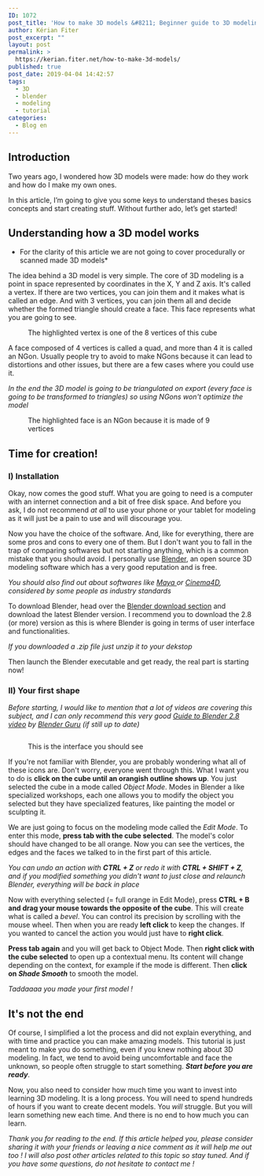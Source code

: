 ```yaml
---
ID: 1072
post_title: 'How to make 3D models &#8211; Beginner guide to 3D modeling'
author: Kérian Fiter
post_excerpt: ""
layout: post
permalink: >
  https://kerian.fiter.net/how-to-make-3d-models/
published: true
post_date: 2019-04-04 14:42:57
tags:
  - 3D
  - blender
  - modeling
  - tutorial
categories:
  - Blog en
---
```

<!-- wp:heading -->

## Introduction

<!-- /wp:heading -->

<!-- wp:paragraph -->

Two years ago, I wondered how 3D models were made: how do they work and how do I make my own ones.

<!-- /wp:paragraph -->

<!-- wp:paragraph -->

In this article, I’m going to give you some keys to understand theses basics concepts and start creating stuff. Without further ado, let’s get started!

<!-- /wp:paragraph -->

<!-- wp:heading -->

## Understanding how a 3D model works

<!-- /wp:heading -->

<!-- wp:paragraph -->

* For the clarity of this article we are not going to cover procedurally or scanned made 3D models*

<!-- /wp:paragraph -->

<!-- wp:paragraph -->

The idea behind a 3D model is very simple. The core of 3D modeling is a point in space represented by coordinates in the X, Y and Z axis. It's called a vertex. If there are two vertices, you can join them and it makes what is called an edge. And with 3 vertices, you can join them all and decide whether the formed triangle should create a face. This face represents what you are going to see.

<!-- /wp:paragraph -->

<!-- wp:image {"align":"center","id":1082} -->

<div class="wp-block-image">
  <figure class="aligncenter"><img src="https://kerian.fiter.net/wp-content/uploads/2019/04/cube-vertex.png" alt="" class="wp-image-1082" /><figcaption>The highlighted vertex is one of the 8 vertices of this cube</figcaption></figure>
</div>

<!-- /wp:image -->

<!-- wp:paragraph -->

A face composed of 4 vertices is called a quad, and more than 4 it is called an NGon. Usually people try to avoid to make NGons because it can lead to distortions and other issues, but there are a few cases where you could use it.

<!-- /wp:paragraph -->

<!-- wp:paragraph -->

*In the end the 3D model is going to be triangulated on export (every face is going to be transformed to triangles) so using NGons won't optimize the model*

<!-- /wp:paragraph -->

<!-- wp:image {"align":"center","id":1088} -->

<div class="wp-block-image">
  <figure class="aligncenter"><img src="https://kerian.fiter.net/wp-content/uploads/2019/04/cube-ngon.png" alt="" class="wp-image-1088" /><figcaption>The highlighted face is an NGon because it is made of 9 vertices</figcaption></figure>
</div>

<!-- /wp:image -->

<!-- wp:heading -->

## Time for creation!

<!-- /wp:heading -->

<!-- wp:heading {"level":3} -->

### I) Installation

<!-- /wp:heading -->

<!-- wp:paragraph -->

Okay, now comes the good stuff. What you are going to need is a computer with an internet connection and a bit of free disk space. And before you ask, I do not recommend *at all* to use your phone or your tablet for modeling as it will just be a pain to use and will discourage you.

<!-- /wp:paragraph -->

<!-- wp:paragraph -->

Now you have the choice of the software. And, like for everything, there are some pros and cons to every one of them. But I don't want you to fall in the trap of comparing softwares but not starting anything, which is a common mistake that you should avoid. I personally use [Blender][1], an open source 3D modeling software which has a very good reputation and is free.

<!-- /wp:paragraph -->

<!-- wp:paragraph -->

*You should also find out about softwares like [Maya ][2]or [Cinema4D][3], considered by some people as industry standards*

<!-- /wp:paragraph -->

<!-- wp:paragraph -->

To download Blender, head over the [Blender download section][4] and download the latest Blender version. I recommend you to download the 2.8 (or more) version as this is where Blender is going in terms of user interface and functionalities.

<!-- /wp:paragraph -->

<!-- wp:paragraph -->

*If you downloaded a .zip file just unzip it to your dekstop*

<!-- /wp:paragraph -->

<!-- wp:paragraph -->

Then launch the Blender executable and get ready, the real part is starting now!

<!-- /wp:paragraph -->

<!-- wp:heading {"level":3} -->

### II) Your first shape

<!-- /wp:heading -->

<!-- wp:paragraph -->

*Before starting, I would like to mention that a lot of videos are covering this subject, and I can only recommend this very good [Guide to Blender 2.8 video][5] by [Blender Guru][6] (if still up to date)*

<!-- /wp:paragraph -->

<!-- wp:image {"id":1117} --><figure class="wp-block-image">

<img src="https://kerian.fiter.net/wp-content/uploads/2019/04/blender.png" alt="" class="wp-image-1117" /><figcaption>This is the interface you should see</figcaption></figure> <!-- /wp:image -->

<!-- wp:paragraph -->

If you're not familiar with Blender, you are probably wondering what all of these icons are. Don't worry, everyone went through this. What I want you to do is **click on the cube until an orangish outline shows up**. You just selected the cube in a mode called *Object Mode*. Modes in Blender a like specialized workshops, each one allows you to modify the object you selected but they have specialized features, like painting the model or sculpting it.

<!-- /wp:paragraph -->

<!-- wp:paragraph -->

We are just going to focus on the modeling mode called the *Edit Mode*. To enter this mode, **press tab with the cube selected**. The model's color should have changed to be all orange. Now you can see the vertices, the edges and the faces we talked to in the first part of this article.

<!-- /wp:paragraph -->

<!-- wp:paragraph -->

*You can undo an action with ****CTRL + Z**** or redo it with ****CTRL + SHIFT + Z****, and if you modified something you didn't want to just close and relaunch Blender, everything will be back in place*

<!-- /wp:paragraph -->

<!-- wp:paragraph -->

Now with everything selected (= full orange in Edit Mode), press **CTRL + B and drag your mouse towards the opposite of the cube**. This will create what is called a *bevel*. You can control its precision by scrolling with the mouse wheel. Then when you are ready **left click** to keep the changes. If you wanted to cancel the action you would just have to **right click**.

<!-- /wp:paragraph -->

<!-- wp:paragraph -->

**Press tab again** and you will get back to Object Mode. Then **right click with the cube selected** to open up a contextual menu. Its content will change depending on the context, for example if the mode is different. Then **click on *Shade Smooth*** to smooth the model.

<!-- /wp:paragraph -->

<!-- wp:paragraph -->

*Taddaaaa you made your first model !*

<!-- /wp:paragraph -->

<!-- wp:heading -->

## It's not the end

<!-- /wp:heading -->

<!-- wp:paragraph -->

Of course, I simplified a lot the process and did not explain everything, and with time and practice you can make amazing models. This tutorial is just meant to make you do something, even if you knew nothing about 3D modeling. In fact, we tend to avoid being uncomfortable and face the unknown, so people often struggle to start something. ***Start before you are ready***.

<!-- /wp:paragraph -->

<!-- wp:paragraph -->

Now, you also need to consider how much time you want to invest into learning 3D modeling. It is a long process. You will need to spend hundreds of hours if you want to create decent models. You *will* struggle. But you will learn something new each time. And there is no end to how much you can learn.

<!-- /wp:paragraph -->

<!-- wp:paragraph -->

*Thank you for reading to the end. If this article helped you, please consider sharing it with your friends or leaving a nice comment as it will help me out too ! I will also post other articles related to this topic so stay tuned. And if you have some questions, do not hesitate to contact me !*

<!-- /wp:paragraph -->

 [1]: https://www.blender.org/
 [2]: https://www.autodesk.fr/products/maya/overview
 [3]: https://www.maxon.net/fr/produits/cinema-4d/cinema-4d/
 [4]: https://www.blender.org/download/
 [5]: https://www.youtube.com/watch?v=lPVpg4_POww
 [6]: https://www.youtube.com/user/AndrewPPrice
